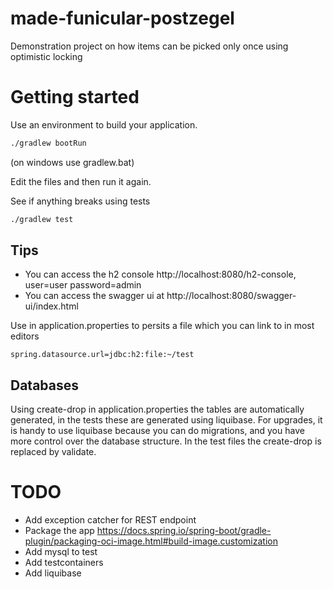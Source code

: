# made-funicular-postzegel
Demonstration project on how items can be picked only once using optimistic locking

# Getting started
Use an environment to build your application.
```bash
./gradlew bootRun
```
(on windows use gradlew.bat)

Edit the files and then run it again.

See if anything breaks using tests
```bash
./gradlew test
```

## Tips
- You can access the h2 console http://localhost:8080/h2-console, user=user password=admin
- You can access the swagger ui at http://localhost:8080/swagger-ui/index.html


Use in application.properties to persits a file which you can link to in most editors
```
spring.datasource.url=jdbc:h2:file:~/test
```

## Databases
Using create-drop in application.properties the tables are automatically generated, in the tests these are generated using liquibase.
For upgrades, it is handy to use liquibase because you can do migrations, and you have more control over the database structure.
In the test files the create-drop is replaced by validate.

# TODO
- Add exception catcher for REST endpoint
- Package the app https://docs.spring.io/spring-boot/gradle-plugin/packaging-oci-image.html#build-image.customization
- Add mysql to test
- Add testcontainers
- Add liquibase